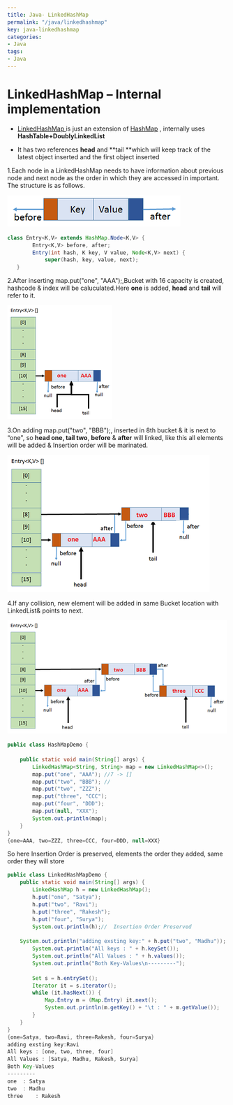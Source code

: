 ```yaml
---
title: Java- LinkedHashMap
permalink: "/java/linkedhashmap"
key: java-linkedhashmap
categories:
- Java
tags:
- Java
---
```


LinkedHashMap – Internal implementation
===========================================

-   [LinkedHashMap ](https://docs.oracle.com/javase/8/docs/api/java/util/LinkedHashMap.html)is
    just an extension
    of [HashMap](https://docs.oracle.com/javase/8/docs/api/java/util/HashMap.html) ,
    internally uses **HashTable+DoublyLinkedList**

-   It has two references **head** and **tail **which will keep track of the
    latest object inserted and the first object inserted

1.Each node in a LinkedHashMap needs to have information about previous node and
next node as the order in which they are accessed in important. The structure is
as follows.

![Structure of Node](media/a2b23caa78f23d047eb672febcd0b1e2.png)
```java
class Entry<K,V> extends HashMap.Node<K,V> {
        Entry<K,V> before, after;
        Entry(int hash, K key, V value, Node<K,V> next) {
            super(hash, key, value, next);
   }
```


2.After inserting map.put("one", "AAA");,Bucket with 16 capacity is created,
hashcode & index will be caluculated.Here **one** is
added, **head** and **tail** will refer to it.

![](media/d9e3683431b0a998e179b5e0a83624f7.png)

3.On adding map.put("two", "BBB");, inserted in 8th bucket & it is next to
“one", so **head one, tail two**, **before** & **after** will linked, like this
all elements will be added & Insertion order will be marinated.

![](media/31fe43add9576a6252d94d22df53ee5d.png)

4.If any collision, new element will be added in same Bucket location with
LinkedList& points to next.

![](media/3216428f49a72636e3122391248aa04e.png)

```java
public class HashMapDemo {

	public static void main(String[] args) {
		LinkedHashMap<String, String> map = new LinkedHashMap<>();
		map.put("one", "AAA"); //7 -> []
		map.put("two", "BBB"); // 
		map.put("two", "ZZZ");
		map.put("three", "CCC");
		map.put("four", "DDD");
		map.put(null, "XXX");	
		System.out.println(map);
	}
}
{one=AAA, two=ZZZ, three=CCC, four=DDD, null=XXX}
```

So here Insertion Order is preserved, elements the order they added, same order
they will store
```java
public class LinkedHashMapDemo {
    public static void main(String[] args) {
        LinkedHashMap h = new LinkedHashMap();
        h.put("one", "Satya");
        h.put("two", "Ravi");
        h.put("three", "Rakesh");
        h.put("four", "Surya");
        System.out.println(h);//  Insertion Order Preserved

    System.out.println("adding exsting key:" + h.put("two", "Madhu"));
        System.out.println("All keys : " + h.keySet());
        System.out.println("All Values : " + h.values());
        System.out.println("Both Key-Values\n---------");

        Set s = h.entrySet();
        Iterator it = s.iterator();
        while (it.hasNext()) {
            Map.Entry m = (Map.Entry) it.next();
            System.out.println(m.getKey() + "\t : " + m.getValue());
        }
    }
}
{one=Satya, two=Ravi, three=Rakesh, four=Surya}
adding exsting key:Ravi
All keys : [one, two, three, four]
All Values : [Satya, Madhu, Rakesh, Surya]
Both Key-Values
---------
one  : Satya
two  : Madhu
three    : Rakesh
```
